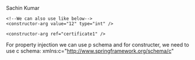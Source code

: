 <bean name="certificate1" class="com.sachin.constructor.Certificate">
    <constructor-arg value="Python Certification" />
</bean>

<bean name="person1" class="com.sachin.constructor.Person">
    <constructor-arg>
        <value>
            Sachin Kumar
        </value>
    </constructor-arg>
    
    <!--We can also use like below-->
    <constructor-arg value="12" type="int" />
    
    <constructor-arg ref="certificate1" />
</bean>


For property injection we can use p schema and for constructer, we need to use c schema:
xmlns:c="http://www.springframework.org/schema/c"

<bean name="certificate2" class="com.sachin.constructor.Certificate" c:name="Python Course" />
<bean name="persion2" class="com.sachin.constructor.Person" c:name="Sachin" c:personId="23" c:certificate-ref="certificate2" />